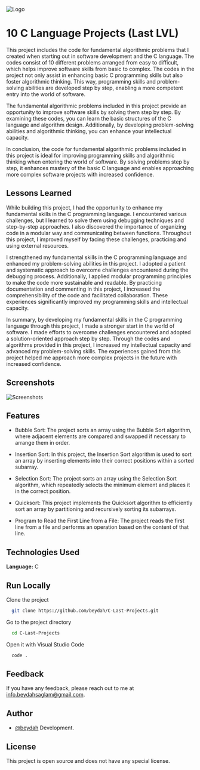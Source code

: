
![Logo](https://raw.githubusercontent.com/beydah/Assets-Repository/main/gifs/BeydahGithubProjectBanner5.gif)

# 10 C Language Projects (Last LVL)

This project includes the code for fundamental algorithmic problems that I created when starting out in software development and the C language. The codes consist of 10 different problems arranged from easy to difficult, which helps improve software skills from basic to complex. The codes in the project not only assist in enhancing basic C programming skills but also foster algorithmic thinking. This way, programming skills and problem-solving abilities are developed step by step, enabling a more competent entry into the world of software.

The fundamental algorithmic problems included in this project provide an opportunity to improve software skills by solving them step by step. By examining these codes, you can learn the basic structures of the C language and algorithm design. Additionally, by developing problem-solving abilities and algorithmic thinking, you can enhance your intellectual capacity.

In conclusion, the code for fundamental algorithmic problems included in this project is ideal for improving programming skills and algorithmic thinking when entering the world of software. By solving problems step by step, it enhances mastery of the basic C language and enables approaching more complex software projects with increased confidence.

## Lessons Learned

While building this project, I had the opportunity to enhance my fundamental skills in the C programming language. I encountered various challenges, but I learned to solve them using debugging techniques and step-by-step approaches. I also discovered the importance of organizing code in a modular way and communicating between functions. Throughout this project, I improved myself by facing these challenges, practicing and using external resources.

I strengthened my fundamental skills in the C programming language and enhanced my problem-solving abilities in this project. I adopted a patient and systematic approach to overcome challenges encountered during the debugging process. Additionally, I applied modular programming principles to make the code more sustainable and readable. By practicing documentation and commenting in this project, I increased the comprehensibility of the code and facilitated collaboration. These experiences significantly improved my programming skills and intellectual capacity.

In summary, by developing my fundamental skills in the C programming language through this project, I made a stronger start in the world of software. I made efforts to overcome challenges encountered and adopted a solution-oriented approach step by step. Through the codes and algorithms provided in this project, I increased my intellectual capacity and advanced my problem-solving skills. The experiences gained from this project helped me approach more complex projects in the future with increased confidence.

  
## Screenshots

![Screenshots](https://raw.githubusercontent.com/beydah/Assets-Repository/main/gifs/BeydahGithubProjectScreen5.gif)

  
## Features

- Bubble Sort: The project sorts an array using the Bubble Sort algorithm, where adjacent elements are compared and swapped if necessary to arrange them in order.

- Insertion Sort: In this project, the Insertion Sort algorithm is used to sort an array by inserting elements into their correct positions within a sorted subarray.

- Selection Sort: The project sorts an array using the Selection Sort algorithm, which repeatedly selects the minimum element and places it in the correct position.

- Quicksort: This project implements the Quicksort algorithm to efficiently sort an array by partitioning and recursively sorting its subarrays.

- Program to Read the First Line from a File: The project reads the first line from a file and performs an operation based on the content of that line.


## Technologies Used

**Language:** C

## Run Locally

Clone the project

```bash
  git clone https://github.com/beydah/C-Last-Projects.git
```

Go to the project directory

```bash
  cd C-Last-Projects
```

Open it with Visual Studio Code

```bash
  code .
```
  
## Feedback

If you have any feedback, please reach out to me at info.beydahsaglam@gmail.com.
  
## Author

- [@beydah](https://github.com/beydah) Development.

## License

This project is open source and does not have any special license.

